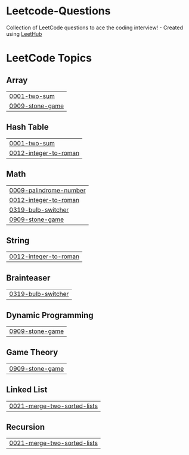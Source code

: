 # Leetcode-Questions
Collection of LeetCode questions to ace the coding interview! - Created using [LeetHub](https://github.com/QasimWani/LeetHub)

<!---LeetCode Topics Start-->
# LeetCode Topics
## Array
|  |
| ------- |
| [0001-two-sum](https://github.com/Bhanupratapsingh8/Leetcode-Questions/tree/master/0001-two-sum) |
| [0909-stone-game](https://github.com/Bhanupratapsingh8/Leetcode-Questions/tree/master/0909-stone-game) |
## Hash Table
|  |
| ------- |
| [0001-two-sum](https://github.com/Bhanupratapsingh8/Leetcode-Questions/tree/master/0001-two-sum) |
| [0012-integer-to-roman](https://github.com/Bhanupratapsingh8/Leetcode-Questions/tree/master/0012-integer-to-roman) |
## Math
|  |
| ------- |
| [0009-palindrome-number](https://github.com/Bhanupratapsingh8/Leetcode-Questions/tree/master/0009-palindrome-number) |
| [0012-integer-to-roman](https://github.com/Bhanupratapsingh8/Leetcode-Questions/tree/master/0012-integer-to-roman) |
| [0319-bulb-switcher](https://github.com/Bhanupratapsingh8/Leetcode-Questions/tree/master/0319-bulb-switcher) |
| [0909-stone-game](https://github.com/Bhanupratapsingh8/Leetcode-Questions/tree/master/0909-stone-game) |
## String
|  |
| ------- |
| [0012-integer-to-roman](https://github.com/Bhanupratapsingh8/Leetcode-Questions/tree/master/0012-integer-to-roman) |
## Brainteaser
|  |
| ------- |
| [0319-bulb-switcher](https://github.com/Bhanupratapsingh8/Leetcode-Questions/tree/master/0319-bulb-switcher) |
## Dynamic Programming
|  |
| ------- |
| [0909-stone-game](https://github.com/Bhanupratapsingh8/Leetcode-Questions/tree/master/0909-stone-game) |
## Game Theory
|  |
| ------- |
| [0909-stone-game](https://github.com/Bhanupratapsingh8/Leetcode-Questions/tree/master/0909-stone-game) |
## Linked List
|  |
| ------- |
| [0021-merge-two-sorted-lists](https://github.com/Bhanupratapsingh8/Leetcode-Questions/tree/master/0021-merge-two-sorted-lists) |
## Recursion
|  |
| ------- |
| [0021-merge-two-sorted-lists](https://github.com/Bhanupratapsingh8/Leetcode-Questions/tree/master/0021-merge-two-sorted-lists) |
<!---LeetCode Topics End-->